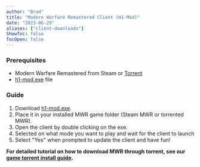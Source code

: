 ```yaml
---
author: "Brad"
title: "Modern Warfare Remastered Client (H1-Mod)"
date: "2023-06-29"
aliases: ["client-downloads"]
ShowToc: false
TocOpen: false
---
```


### Prerequisites
- Modern Warfare Remastered from Steam or [Torrent](https://github.com/CBServers/client-dowloads/raw/main/torrents/h1_full_files.torrent)
- [h1-mod.exe](https://github.com/h1-mod/h1-mod/releases/download/v2.0.0/h1-mod.exe) file

### Guide
1. Download [h1-mod.exe](https://github.com/h1-mod/h1-mod/releases/download/v2.0.0/h1-mod.exe).
2. Place it in your installed MWR game folder (Steam MWR or torrented MWR).
3. Open the client by double clicking on the exe.
4. Selected on what mode you want to play and wait for the client to launch
5. Select "Yes" when prompted to update the client and have fun!

**For detailed tutorial on how to download MWR through torrent, see our [game torrent install guide](/guides/torrents).**